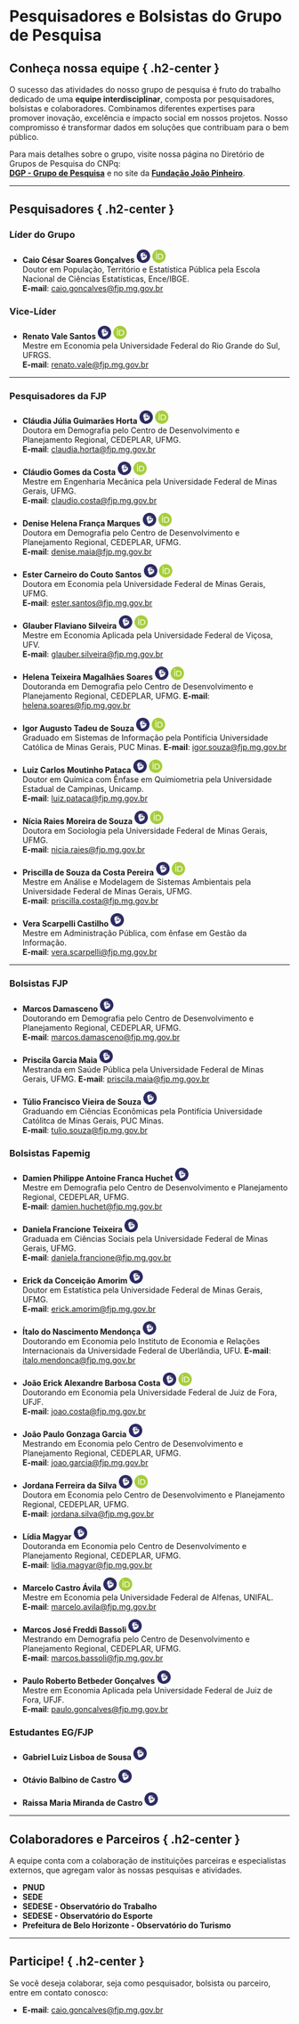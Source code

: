 # Pesquisadores e Bolsistas do Grupo de Pesquisa

## Conheça nossa equipe { .h2-center }

O sucesso das atividades do nosso grupo de pesquisa é fruto do trabalho dedicado de uma **equipe interdisciplinar**, composta por pesquisadores, bolsistas e colaboradores. Combinamos diferentes expertises para promover inovação, excelência e impacto social em nossos projetos. Nosso compromisso é transformar dados em soluções que contribuam para o bem público.

Para mais detalhes sobre o grupo, visite nossa página no Diretório de Grupos de Pesquisa do CNPq:  
[**DGP - Grupo de Pesquisa**](http://dgp.cnpq.br/dgp/espelhogrupo/7760449400966075) e no site da [**Fundação João Pinheiro**](http://fjp.mg.gov.br/estatpublicas).

---

## Pesquisadores { .h2-center }

### **Líder do Grupo**
- **Caio César Soares Gonçalves**   <a href="http://lattes.cnpq.br/6829577347369187"><img src="assets/lattes-icon.svg" alt="Lattes" width="24" height="24"></a>
  <a href="https://orcid.org/0000-0002-3366-7560"><img src="assets/orcid-icon.svg" alt="ORCID" width="24" height="24"></a>  
  Doutor em População, Território e Estatística Pública pela Escola Nacional de Ciências Estatísticas, Ence/IBGE.  
  **E-mail**: caio.goncalves@fjp.mg.gov.br

### **Vice-Líder**
- **Renato Vale Santos**  <a href="http://lattes.cnpq.br/2700449363826495"><img src="assets/lattes-icon.svg" alt="Lattes" width="24" height="24"></a>
  <a href="https://orcid.org/0009-0003-1790-9034"><img src="assets/orcid-icon.svg" alt="ORCID" width="24" height="24"></a>  
  Mestre em Economia pela Universidade Federal do Rio Grande do Sul, UFRGS.  
  **E-mail**: renato.vale@fjp.mg.gov.br

---

### **Pesquisadores da FJP**
- **Cláudia Júlia Guimarães Horta**   <a href="http://lattes.cnpq.br/0316177233279799"><img src="assets/lattes-icon.svg" alt="Lattes" width="24" height="24"></a>
  <a href="https://orcid.org/0000-0002-3360-8202"><img src="assets/orcid-icon.svg" alt="ORCID" width="24" height="24"></a>  
  Doutora em Demografia pelo Centro de Desenvolvimento e Planejamento Regional, CEDEPLAR, UFMG.  
  **E-mail**: claudia.horta@fjp.mg.gov.br

- **Cláudio Gomes da Costa**  <a href="http://lattes.cnpq.br/9301758326793098"><img src="assets/lattes-icon.svg" alt="Lattes" width="24" height="24"></a>
  <a href="https://orcid.org/0009-0007-5609-8894"><img src="assets/orcid-icon.svg" alt="ORCID" width="24" height="24"></a>  
  Mestre em Engenharia Mecânica pela Universidade Federal de Minas Gerais, UFMG.  
  **E-mail**: claudio.costa@fjp.mg.gov.br

- **Denise Helena França Marques**  <a href="http://lattes.cnpq.br/9109832057473345"><img src="assets/lattes-icon.svg" alt="Lattes" width="24" height="24"></a>
  <a href="https://orcid.org/0000-0001-7002-4794"><img src="assets/orcid-icon.svg" alt="ORCID" width="24" height="24"></a>  
  Doutora em Demografia pelo Centro de Desenvolvimento e Planejamento Regional, CEDEPLAR, UFMG.  
  **E-mail**: denise.maia@fjp.mg.gov.br

- **Ester Carneiro do Couto Santos**  <a href="http://lattes.cnpq.br/5751517347902468"><img src="assets/lattes-icon.svg" alt="Lattes" width="24" height="24"></a>
  <a href="https://orcid.org/0009-0009-3463-3678"><img src="assets/orcid-icon.svg" alt="ORCID" width="24" height="24"></a>  
  Doutora em Economia pela Universidade Federal de Minas Gerais, UFMG.  
  **E-mail**: ester.santos@fjp.mg.gov.br

- **Glauber Flaviano Silveira**  <a href="http://lattes.cnpq.br/9303058581414782"><img src="assets/lattes-icon.svg" alt="Lattes" width="24" height="24"></a>
  <a href="https://orcid.org/0000-0002-9525-7989"><img src="assets/orcid-icon.svg" alt="ORCID" width="24" height="24"></a>  
  Mestre em Economia Aplicada pela Universidade Federal de Viçosa, UFV.  
  **E-mail**: glauber.silveira@fjp.mg.gov.br

- **Helena Teixeira Magalhães Soares**  <a href="http://lattes.cnpq.br/7168515925393318"><img src="assets/lattes-icon.svg" alt="Lattes" width="24" height="24"></a>
  <a href="https://orcid.org/0000-0002-2696-5789"><img src="assets/orcid-icon.svg" alt="ORCID" width="24" height="24"></a>  
  Doutoranda em Demografia pelo Centro de Desenvolvimento e Planejamento Regional, CEDEPLAR, UFMG.
  **E-mail**: helena.soares@fjp.mg.gov.br

- **Igor Augusto Tadeu de Souza**  <a href="http://lattes.cnpq.br/2307714470988099"><img src="assets/lattes-icon.svg" alt="Lattes" width="24" height="24"></a>
  <a href="https://orcid.org/0009-0003-2969-6179"><img src="assets/orcid-icon.svg" alt="ORCID" width="24" height="24"></a>  
  Graduado em Sistemas de Informação pela Pontifícia Universidade Católica de Minas Gerais, PUC Minas. 
  **E-mail**: igor.souza@fjp.mg.gov.br

- **Luiz Carlos Moutinho Pataca**  <a href="http://lattes.cnpq.br/7066103083262527"><img src="assets/lattes-icon.svg" alt="Lattes" width="24" height="24"></a>
  <a href="https://orcid.org/0000-0002-6849-4057"><img src="assets/orcid-icon.svg" alt="ORCID" width="24" height="24"></a>  
  Doutor em Química com Ênfase em Quimiometria pela Universidade Estadual de Campinas, Unicamp.  
  **E-mail**: luiz.pataca@fjp.mg.gov.br

- **Nícia Raies Moreira de Souza**  <a href="http://lattes.cnpq.br/1095632798215165"><img src="assets/lattes-icon.svg" alt="Lattes" width="24" height="24"></a>
  <a href="https://orcid.org/0000-0002-4069-9560"><img src="assets/orcid-icon.svg" alt="ORCID" width="24" height="24"></a>  
  Doutora em Sociologia pela Universidade Federal de Minas Gerais, UFMG.  
  **E-mail**: nicia.raies@fjp.mg.gov.br

- **Priscilla de Souza da Costa Pereira**  <a href="http://lattes.cnpq.br/0914287293366172"><img src="assets/lattes-icon.svg" alt="Lattes" width="24" height="24"></a>
  <a href="https://orcid.org/0009-0001-7990-4701"><img src="assets/orcid-icon.svg" alt="ORCID" width="24" height="24"></a>  
  Mestre em Análise e Modelagem de Sistemas Ambientais pela Universidade Federal de Minas Gerais, UFMG.  
  **E-mail**: priscilla.costa@fjp.mg.gov.br

- **Vera Scarpelli Castilho**  <a href="http://lattes.cnpq.br/9045741324739509"><img src="assets/lattes-icon.svg" alt="Lattes" width="24" height="24"></a>  
  Mestre em Administração Pública, com ênfase em Gestão da Informação.  
  **E-mail**: vera.scarpelli@fjp.mg.gov.br

---

### **Bolsistas FJP**
- **Marcos Damasceno**  <a href="http://lattes.cnpq.br/0564667459224666"><img src="assets/lattes-icon.svg" alt="Lattes" width="24" height="24"></a>  
  Doutorando em Demografia pelo Centro de Desenvolvimento e Planejamento Regional, CEDEPLAR, UFMG.  
  **E-mail**: marcos.damasceno@fjp.mg.gov.br

- **Priscila Garcia Maia**  <a href="http://lattes.cnpq.br/0393632322314373"><img src="assets/lattes-icon.svg" alt="Lattes" width="24" height="24"></a>  
  Mestranda em Saúde Pública pela Universidade Federal de Minas Gerais, UFMG. 
  **E-mail**: priscila.maia@fjp.mg.gov.br

- **Túlio Francisco Vieira de Souza**  <a href="http://lattes.cnpq.br/0308552105643532"><img src="assets/lattes-icon.svg" alt="Lattes" width="24" height="24"></a>  
  Graduando em Ciências Econômicas pela Pontifícia Universidade Católitca de Minas Gerais, PUC Minas.  
  **E-mail**: tulio.souza@fjp.mg.gov.br

### **Bolsistas Fapemig**
- **Damien Philippe Antoine Franca Huchet**  <a href="http://lattes.cnpq.br/9339184853178375"><img src="assets/lattes-icon.svg" alt="Lattes" width="24" height="24"></a>  
  Mestre em Demografia pelo Centro de Desenvolvimento e Planejamento Regional, CEDEPLAR, UFMG.  
  **E-mail**: damien.huchet@fjp.mg.gov.br

- **Daniela Francione Teixeira**  <a href="http://lattes.cnpq.br/3181616752383602"><img src="assets/lattes-icon.svg" alt="Lattes" width="24" height="24"></a>  
  Graduada em Ciências Sociais pela Universidade Federal de Minas Gerais, UFMG.   
  **E-mail**: daniela.francione@fjp.mg.gov.br

- **Erick da Conceição Amorim**  <a href="http://lattes.cnpq.br/3225417947229827"><img src="assets/lattes-icon.svg" alt="Lattes" width="24" height="24"></a>  
  Doutor em Estatística pela Universidade Federal de Minas Gerais, UFMG.  
  **E-mail**: erick.amorim@fjp.mg.gov.br

- **Ítalo do Nascimento Mendonça**  <a href="http://lattes.cnpq.br/4552086415751870"><img src="assets/lattes-icon.svg" alt="Lattes" width="24" height="24"></a>  
  Doutorando em Economia pelo Instituto de Economia e Relações Internacionais da Universidade Federal de Uberlândia, UFU. 
  **E-mail**: italo.mendonca@fjp.mg.gov.br

- **João Erick Alexandre Barbosa Costa**  <a href="http://lattes.cnpq.br/8033260273480020"><img src="assets/lattes-icon.svg" alt="Lattes" width="24" height="24"></a>
  <a href="https://orcid.org/0000-0003-4851-3799"><img src="assets/orcid-icon.svg" alt="ORCID" width="24" height="24"></a>  
  Doutorando em Economia pela Universidade Federal de Juiz de Fora, UFJF.  
  **E-mail**: joao.costa@fjp.mg.gov.br

- **João Paulo Gonzaga Garcia**  <a href="http://lattes.cnpq.br/7017644368410645"><img src="assets/lattes-icon.svg" alt="Lattes" width="24" height="24"></a>  
  Mestrando em Economia pelo Centro de Desenvolvimento e Planejamento Regional, CEDEPLAR, UFMG.  
  **E-mail**: joao.garcia@fjp.mg.gov.br

- **Jordana Ferreira da Silva**  <a href="http://lattes.cnpq.br/3856902405186971"><img src="assets/lattes-icon.svg" alt="Lattes" width="24" height="24"></a>
  <a href="https://orcid.org/0000-0001-8506-0501"><img src="assets/orcid-icon.svg" alt="ORCID" width="24" height="24"></a>  
  Doutora em Economia pelo Centro de Desenvolvimento e Planejamento Regional, CEDEPLAR, UFMG.  
  **E-mail**: jordana.silva@fjp.mg.gov.br

- **Lídia Magyar**  <a href="http://lattes.cnpq.br/5270797910239461"><img src="assets/lattes-icon.svg" alt="Lattes" width="24" height="24"></a>  
  Doutoranda em Economia pelo Centro de Desenvolvimento e Planejamento Regional, CEDEPLAR, UFMG.  
  **E-mail**: lidia.magyar@fjp.mg.gov.br

- **Marcelo Castro Ávila**  <a href="http://lattes.cnpq.br/9805261818374770"><img src="assets/lattes-icon.svg" alt="Lattes" width="24" height="24"></a>
  <a href="https://orcid.org/0000-0003-3449-8073"><img src="assets/orcid-icon.svg" alt="ORCID" width="24" height="24"></a>  
  Mestre em Economia pela Universidade Federal de Alfenas, UNIFAL.  
  **E-mail**: marcelo.avila@fjp.mg.gov.br

- **Marcos José Freddi Bassoli**  <a href="http://lattes.cnpq.br/6221503495311109"><img src="assets/lattes-icon.svg" alt="Lattes" width="24" height="24"></a>  
  Mestrando em Demografia pelo Centro de Desenvolvimento e Planejamento Regional, CEDEPLAR, UFMG.  
  **E-mail**: marcos.bassoli@fjp.mg.gov.br

- **Paulo Roberto Betbeder Gonçalves**  <a href="http://lattes.cnpq.br/7495532284955897"><img src="assets/lattes-icon.svg" alt="Lattes" width="24" height="24"></a>  
  Mestre em Economia Aplicada pela Universidade Federal de Juiz de Fora, UFJF.  
  **E-mail**: paulo.goncalves@fjp.mg.gov.br

### **Estudantes EG/FJP**
- **Gabriel Luiz Lisboa de Sousa**  <a href="http://lattes.cnpq.br/5673821643814428"><img src="assets/lattes-icon.svg" alt="Lattes" width="24" height="24"></a>  

- **Otávio Balbino de Castro**  <a href="http://lattes.cnpq.br/5845583183883955"><img src="assets/lattes-icon.svg" alt="Lattes" width="24" height="24"></a>  

- **Raissa Maria Miranda de Castro**  <a href="http://lattes.cnpq.br/SEU_LINK_LATTES"><img src="assets/lattes-icon.svg" alt="Lattes" width="24" height="24"></a>  

---

## Colaboradores e Parceiros { .h2-center }

A equipe conta com a colaboração de instituições parceiras e especialistas externos, que agregam valor às nossas pesquisas e atividades.

- **PNUD** 
- **SEDE**
- **SEDESE - Observatório do Trabalho** 
- **SEDESE - Observatório do Esporte** 
- **Prefeitura de Belo Horizonte - Observatório do Turismo**
---

## Participe! { .h2-center }

Se você deseja colaborar, seja como pesquisador, bolsista ou parceiro, entre em contato conosco:

- **E-mail**: caio.goncalves@fjp.mg.gov.br  
